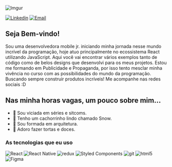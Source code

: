 ![Imgur](https://i.imgur.com/1tnAQ8O.png)

[![Linkedin](https://img.shields.io/badge/-Linkedin-blue?style=flat-rounded&logo=Linkedin&logoColor=white&link=https://www.linkedin.com/in/ellenduboc/)](https://www.linkedin.com/in/ellenduboc/) 
[![Email](https://img.shields.io/badge/-Email-c14438?style=flat-rounded&logo=Gmail&logoColor=white&link=mailto:ellenduboc.prof@gmail.com)](mailto:ellenduboc.prof@gmail.com) 



## Seja Bem-vindo!
Sou uma desenvolvedora mobile jr. iniciando minha jornada nesse mundo incrível da programação, hoje atuo principalmente no ecossistema React utilizando JavaScript. Aqui você vai encontrar vários exemplos tanto de código como de belos designs que desenvolvi para os meus projetos. Estou me formando em Publicidade e Propaganda, por isso tento mesclar minha vivência no curso com as possibilidades do mundo da programação. Buscando sempre construir produtos incríveis! Me acompanhe nas redes sociais :D

## Nas minha horas vagas, um pouco sobre mim...
- 🍿 Sou viciada em séries e sitcoms.
- 🐶 Tenho um cachorrinho lindo chamado Snow.
- 📐 Sou formada em arquitetura.
- 🎂 Adoro fazer tortas e doces.

### As tecnologias que eu uso

<p>
  <img alt="React" src="https://img.shields.io/badge/-React-20242a?style=flat-rounded&logo=react&logoColor=61dafb" />
  <img alt="React Native" src="https://img.shields.io/badge/-React_Native-45b8d8?style=flat-rounded&logo=react&logoColor=white" />
  <img alt="redux" src="https://img.shields.io/badge/-Redux-764ABC?style=flat-rounded&logo=redux&logoColor=white" />
  <img alt="Styled Components" src="https://img.shields.io/badge/-Styled_Components-db7092?style=flat-rounded&logo=styled-components&logoColor=white" />
  <img alt="git" src="https://img.shields.io/badge/-Git-F05032?style=flat-rounded&logo=git&logoColor=white" />
  <img alt="html5" src="https://img.shields.io/badge/-HTML5-E34F26?style=flat-rounded&logo=html5&logoColor=white" />
  <img alt="Figma" src="https://img.shields.io/badge/-Figma-111111?style=flat-rounded&logo=Figma&logoColor=white" />
</p>
